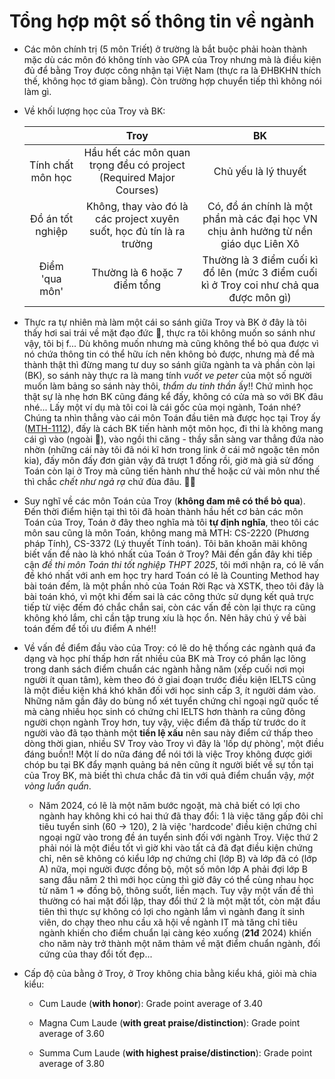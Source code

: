 # Tổng hợp một số thông tin về ngành

- Các môn chính trị (5 môn Triết) ở trường là bắt buộc phải hoàn thành mặc dù các môn đó không tính vào GPA của Troy nhưng mà là điều kiện đủ để bằng Troy được công nhận tại Việt Nam (thực ra là ĐHBKHN thích thế, không học tớ giam bằng). Còn trường hợp chuyển tiếp thì không nói làm gì. 

- Về khối lượng học của Troy và BK:
  
  |                   | Troy                                                                  | BK                                                                                      |
  |:-----------------:|:---------------------------------------------------------------------:|:---------------------------------------------------------------------------------------:|
  | Tính chất môn học | Hầu hết các môn quan trọng đều có project (Required Major Courses)    | Chủ yếu là lý thuyết                                                                    |
  | Đồ án tốt nghiệp  | Không, thay vào đó là các project xuyên suốt, học đủ tín là ra trường | Có, đồ án chính là một phần mà các đại học VN chịu ảnh hưởng từ nền giáo dục Liên Xô    |
  | Điểm 'qua môn'    | Thường là 6 hoặc 7 điểm tổng                                          | Thường là 3 điểm cuối kì đổ lên (mức 3 điểm cuối kì ở Troy coi như chả qua được môn gì) |

- Thực ra tự nhiên mà làm một cái so sánh giữa Troy và BK ở đây là tôi thấy hơi sai trái về mặt đạo đức 🙂, thực ra tôi không muốn so sánh như vậy, tôi bị f... Dù không muốn nhưng mà cũng không thể bỏ qua được vì nó chứa thông tin có thể hữu ích nên không bỏ được, nhưng mà để mà thành thật thì đừng mang tư duy so sánh giữa ngành ta và phần còn lại (BK), so sánh này thực ra là mang tính *vuốt ve peter* của một số người muốn làm bảng so sánh này thôi, *thẩm du tinh thần* ấy!! Chứ mình học thật sự là nhẹ hơn BK cũng đáng kể đấy, không có cửa mà so với BK đâu nhé... Lấy một ví dụ mà tôi coi là cái gốc của mọi ngành, Toán nhé? Chúng ta nhìn thẳng vào cái môn Toán đầu tiên mà được học tại Troy ấy ([MTH-1112](./MTH112/guide.md)), đấy là cách BK tiến hành một môn học, đi thi là không mang cái gì vào (ngoài 🧠), vào ngồi thi căng - thầy sẵn sàng var thẳng đứa nào nhờn (những cái này tôi đã nói kĩ hơn trong link ở cái mở ngoặc tên môn kia), đấy môn đấy đơn giản vậy đã trượt 1 đống rồi, giờ mà giả sử đống Toán còn lại ở Troy mà cũng tiến hành như thế hoặc cứ vài môn như thế thì chắc *chết như ngả rạ* chứ đùa đâu. 🥳🥳

- Suy nghĩ về các môn Toán của Troy (**không đam mê có thể bỏ qua**). Đến thời điểm hiện tại thì tôi đã hoàn thành hầu hết cơ bản các môn Toán của Troy, Toán ở đây theo nghĩa mà tôi **tự định nghĩa**, theo tôi các môn sau cũng là môn Toán, không mang mã MTH: CS-2220 (Phương pháp Tính), CS-3372 (Lý thuyết Tính toán). Tôi băn khoăn mãi không biết vấn đề nào là khó nhất của Toán ở Troy? Mãi đến gần đây khi tiếp cận *đề thi môn Toán thi tốt nghiệp THPT 2025*, tôi mới nhận ra, có lẽ vấn đề khó nhất với anh em học try hard Toán có lẽ là Counting Method hay bài toán đếm, là một phần nhỏ của Toán Rời Rạc và XSTK, theo tôi đây là bài toán khó, vì một khi đếm sai là các công thức sử dụng kết quả trực tiếp từ việc đếm đó chắc chắn sai, còn các vấn đề còn lại thực ra cũng không khó lắm, chỉ cần tập trung xíu là học ổn. Nên hãy chú ý về bài toán đếm để tối ưu điểm A nhé!!       

- Về vấn đề điểm đầu vào của Troy: có lẽ do hệ thống các ngành quá đa dạng và học phí thấp hơn rất nhiều của BK mà Troy có phần lạc lõng trong danh sách điểm chuẩn các ngành hằng năm (xếp cuối nơi mọi người ít quan tâm), kèm theo đó ở giai đoạn trước điều kiện IELTS cũng là một điều kiện khá khó khăn đối với học sinh cấp 3, ít người dám vào. Những năm gần đây do bùng nổ xét tuyển chứng chỉ ngoại ngữ quốc tế mà càng nhiều học sinh có chứng chỉ IELTS hơn thành ra cũng đông người chọn ngành Troy hơn, tuy vậy, việc điểm đã thấp từ trước do ít người vào đã tạo thành một **tiền lệ xấu** nên sau này điểm cứ thấp theo dòng thời gian, nhiều SV Troy vào Troy vì đây là 'lốp dự phòng', một điều đáng buồn!! Một lí do nữa đáng để nói tới là việc Troy không được giới chóp bu tại BK đẩy mạnh quảng bá nên cũng ít người biết về sự tồn tại của Troy BK, mà biết thì chưa chắc đã tin với quả điểm chuẩn vậy, *một vòng luẩn quẩn*.
  
  - Năm 2024, có lẽ là một năm bước ngoặt, mà chả biết có lợi cho ngành hay không khi có hai thứ đã thay đổi: 1 là việc tăng gấp đôi chỉ tiêu tuyển sinh (60 -> 120), 2 là việc 'hardcode' điều kiện chứng chỉ ngoại ngữ vào trong đề án tuyển sinh đối với ngành Troy. Việc thứ 2 phải nói là một điều tốt vì giờ khi vào tất cả đã đạt điều kiện chứng chỉ, nên sẽ không có kiểu lớp nợ chứng chỉ (lớp B) và lớp đã có (lớp A) nữa, mọi người được đồng bộ, một số môn lớp A phải đợi lớp B sang đầu năm 2 thì mới học cùng thì giờ đây có thể cùng nhau học từ năm 1 => đồng bộ, thông suốt, liền mạch. Tuy vậy một vấn đề thì thường có hai mặt đối lập, thay đổi thứ 2 là một mặt tốt, còn mặt đầu tiên thì thực sự không có lợi cho ngành lắm vì ngành đang ít sinh viên, do chạy theo nhu cầu xã hội về ngành IT mà tăng chỉ tiêu ngành khiến cho điểm chuẩn lại càng kéo xuống (**21đ** 2024) khiến cho năm này trở thành một năm thảm về mặt điểm chuẩn ngành, đối cứng của thay đổi tốt đẹp...

- Cấp độ của bằng ở Troy, ở Troy không chia bằng kiểu khá, giỏi mà chia kiểu:
  
  - Cum Laude (**with honor**): Grade point average of 3.40
  
  - Magna Cum Laude (**with great praise/distinction**): Grade point average of 3.60
  
  - Summa Cum Laude (**with highest praise/distinction**): Grade point average of 3.80
